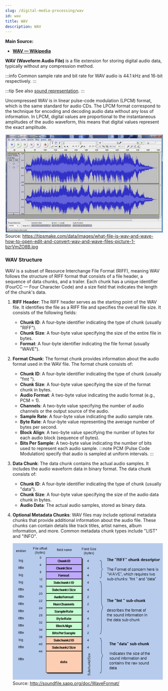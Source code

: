 ```yaml
---
slug: /digital-media-processing/wav
id: wav
title: WAV
description: WAV
---
```


**Main Source:**

- **[WAV — Wikipedia](https://en.wikipedia.org/wiki/WAV)**

**WAV (Waveform Audio File)** is a file extension for storing digital audio data, typically without any compression method.

:::info
Common sample rate and bit rate for WAV audio is 44.1 kHz and 16-bit respectively.
:::

:::tip
See also [sound representation](/computer-and-programming-fundamentals/data-representation#sound).
:::

Uncompressed WAV is in linear pulse-code modulation (LPCM) format, which is the same standard for audio CDs. The LPCM format correspond to the technique for encoding and decoding audio data without any loss of information. In LPCM, digital values are proportional to the instantaneous amplitudes of the audio waveform, this means that digital values represent the exact amplitude.

![WAV file in an audio editing software](./wav-example.png)  
Source: https://tipsmake.com/data/images/what-file-is-wav-and-wave-how-to-open-edit-and-convert-wav-and-wave-files-picture-1-bzrVmZO8B.jpg

### WAV Structure

WAV is a subset of Resource Interchange File Format (RIFF), meaning WAV follows the structure of RIFF format that consists of a file header, a sequence of data chunks, and a trailer. Each chunk has a unique identifier (FourCC — Four Character Code) and a size field that indicates the length of the chunk's data.

1. **RIFF Header**: The RIFF header serves as the starting point of the WAV file. It identifies the file as a RIFF file and specifies the overall file size. It consists of the following fields:

   - **Chunk ID**: A four-byte identifier indicating the type of chunk (usually "RIFF").
   - **Chunk Size**: A four-byte value specifying the size of the entire file in bytes.
   - **Format**: A four-byte identifier indicating the file format (usually "WAVE").

2. **Format Chunk**: The format chunk provides information about the audio format used in the WAV file. The format chunk consists of:

   - **Chunk ID**: A four-byte identifier indicating the type of chunk (usually "fmt ").
   - **Chunk Size**: A four-byte value specifying the size of the format chunk in bytes.
   - **Audio Format**: A two-byte value indicating the audio format (e.g., PCM = 1).
   - **Channels**: A two-byte value specifying the number of audio channels or the output source of the audio.
   - **Sample Rate**: A four-byte value indicating the audio sample rate.
   - **Byte Rate**: A four-byte value representing the average number of bytes per second.
   - **Block Align**: A two-byte value specifying the number of bytes for each audio block (sequence of bytes).
   - **Bits Per Sample**: A two-byte value indicating the number of bits used to represent each audio sample.
     :::note
     PCM (Pulse Code Modulation) specify that audio is sampled at uniform intervals.
     :::

3. **Data Chunk**: The data chunk contains the actual audio samples. It includes the audio waveform data in binary format. The data chunk consists of:

   - **Chunk ID**: A four-byte identifier indicating the type of chunk (usually "data").
   - **Chunk Size**: A four-byte value specifying the size of the audio data chunk in bytes.
   - **Audio Data**: The actual audio samples, stored as binary data.

4. **Optional Metadata Chunks**: WAV files may include optional metadata chunks that provide additional information about the audio file. These chunks can contain details like track titles, artist names, album information, and more. Common metadata chunk types include "LIST" and "INFO".

   ![Structure of a WAV file](./wav-structure.png)  
   Source: http://soundfile.sapp.org/doc/WaveFormat/
